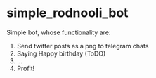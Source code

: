 # simple_rodnooli_bot
Simple bot, whose functionality are:

1) Send twitter posts as a png to telegram chats
2) Saying Happy birthday (ToDO)
3) ...
4) Profit!
